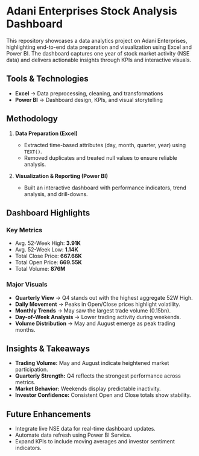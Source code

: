 # Adani Enterprises Stock Analysis Dashboard
This repository showcases a data analytics project on Adani Enterprises, highlighting end-to-end data preparation and visualization using Excel and Power BI. The dashboard captures one year of stock market activity (NSE data) and delivers actionable insights through KPIs and interactive visuals.

## Tools & Technologies
- **Excel** → Data preprocessing, cleaning, and transformations  
- **Power BI** → Dashboard design, KPIs, and visual storytelling  

## Methodology
1. **Data Preparation (Excel)**
   - Extracted time-based attributes (day, month, quarter, year) using `TEXT()`.  
   - Removed duplicates and treated null values to ensure reliable analysis.  

2. **Visualization & Reporting (Power BI)**
   - Built an interactive dashboard with performance indicators, trend analysis, and drill-downs.  

## Dashboard Highlights
### Key Metrics
- Avg. 52-Week High: **3.91K**  
- Avg. 52-Week Low: **1.14K**  
- Total Close Price: **667.66K**  
- Total Open Price: **669.55K**  
- Total Volume: **876M**  

### Major Visuals
- **Quarterly View** → Q4 stands out with the highest aggregate 52W High.  
- **Daily Movement** → Peaks in Open/Close prices highlight volatility.  
- **Monthly Trends** → May saw the largest trade volume (0.15bn).  
- **Day-of-Week Analysis** → Lower trading activity during weekends.  
- **Volume Distribution** → May and August emerge as peak trading months.  

## Insights & Takeaways
- **Trading Volume:** May and August indicate heightened market participation.  
- **Quarterly Strength:** Q4 reflects the strongest performance across metrics.  
- **Market Behavior:** Weekends display predictable inactivity.  
- **Investor Confidence:** Consistent Open and Close totals show stability.  

## Future Enhancements
- Integrate live NSE data for real-time dashboard updates.  
- Automate data refresh using Power BI Service.  
- Expand KPIs to include moving averages and investor sentiment indicators.  

